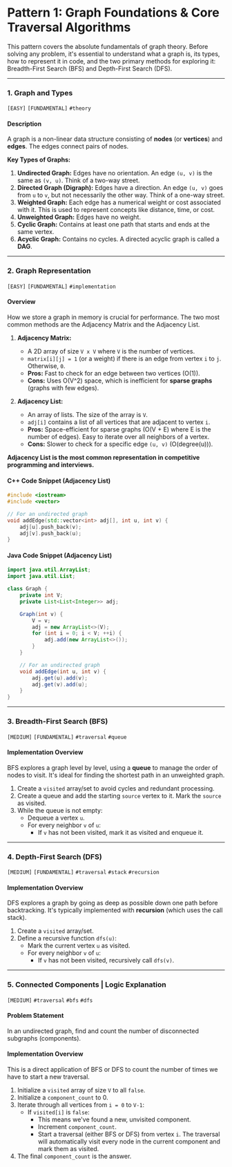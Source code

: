 # Pattern 1: Graph Foundations & Core Traversal Algorithms

This pattern covers the absolute fundamentals of graph theory. Before solving any problem, it's essential to understand what a graph is, its types, how to represent it in code, and the two primary methods for exploring it: Breadth-First Search (BFS) and Depth-First Search (DFS).

---

### 1. Graph and Types
`[EASY]` `[FUNDAMENTAL]` `#theory`

#### Description
A graph is a non-linear data structure consisting of **nodes** (or **vertices**) and **edges**. The edges connect pairs of nodes.

**Key Types of Graphs:**
1.  **Undirected Graph:** Edges have no orientation. An edge `(u, v)` is the same as `(v, u)`. Think of a two-way street.
2.  **Directed Graph (Digraph):** Edges have a direction. An edge `(u, v)` goes from `u` to `v`, but not necessarily the other way. Think of a one-way street.
3.  **Weighted Graph:** Each edge has a numerical weight or cost associated with it. This is used to represent concepts like distance, time, or cost.
4.  **Unweighted Graph:** Edges have no weight.
5.  **Cyclic Graph:** Contains at least one path that starts and ends at the same vertex.
6.  **Acyclic Graph:** Contains no cycles. A directed acyclic graph is called a **DAG**.

---

### 2. Graph Representation
`[EASY]` `[FUNDAMENTAL]` `#implementation`

#### Overview
How we store a graph in memory is crucial for performance. The two most common methods are the Adjacency Matrix and the Adjacency List.

1.  **Adjacency Matrix:**
    - A 2D array of size `V x V` where `V` is the number of vertices.
    - `matrix[i][j] = 1` (or a weight) if there is an edge from vertex `i` to `j`. Otherwise, `0`.
    - **Pros:** Fast to check for an edge between two vertices (O(1)).
    - **Cons:** Uses O(V^2) space, which is inefficient for **sparse graphs** (graphs with few edges).

2.  **Adjacency List:**
    - An array of lists. The size of the array is `V`.
    - `adj[i]` contains a list of all vertices that are adjacent to vertex `i`.
    - **Pros:** Space-efficient for sparse graphs (O(V + E) where E is the number of edges). Easy to iterate over all neighbors of a vertex.
    - **Cons:** Slower to check for a specific edge `(u, v)` (O(degree(u))).

**Adjacency List is the most common representation in competitive programming and interviews.**

#### C++ Code Snippet (Adjacency List)
```cpp
#include <iostream>
#include <vector>

// For an undirected graph
void addEdge(std::vector<int> adj[], int u, int v) {
    adj[u].push_back(v);
    adj[v].push_back(u);
}
```

#### Java Code Snippet (Adjacency List)
```java
import java.util.ArrayList;
import java.util.List;

class Graph {
    private int V;
    private List<List<Integer>> adj;

    Graph(int v) {
        V = v;
        adj = new ArrayList<>(V);
        for (int i = 0; i < V; ++i) {
            adj.add(new ArrayList<>());
        }
    }

    // For an undirected graph
    void addEdge(int u, int v) {
        adj.get(u).add(v);
        adj.get(v).add(u);
    }
}
```

---

### 3. Breadth-First Search (BFS)
`[MEDIUM]` `[FUNDAMENTAL]` `#traversal` `#queue`

#### Implementation Overview
BFS explores a graph level by level, using a **queue** to manage the order of nodes to visit. It's ideal for finding the shortest path in an unweighted graph.
1.  Create a `visited` array/set to avoid cycles and redundant processing.
2.  Create a queue and add the starting `source` vertex to it. Mark the `source` as visited.
3.  While the queue is not empty:
    - Dequeue a vertex `u`.
    - For every neighbor `v` of `u`:
        - If `v` has not been visited, mark it as visited and enqueue it.

---

### 4. Depth-First Search (DFS)
`[MEDIUM]` `[FUNDAMENTAL]` `#traversal` `#stack` `#recursion`

#### Implementation Overview
DFS explores a graph by going as deep as possible down one path before backtracking. It's typically implemented with **recursion** (which uses the call stack).
1.  Create a `visited` array/set.
2.  Define a recursive function `dfs(u)`:
    - Mark the current vertex `u` as visited.
    - For every neighbor `v` of `u`:
        - If `v` has not been visited, recursively call `dfs(v)`.

---

### 5. Connected Components | Logic Explanation
`[MEDIUM]` `#traversal` `#bfs` `#dfs`

#### Problem Statement
In an undirected graph, find and count the number of disconnected subgraphs (components).

#### Implementation Overview
This is a direct application of BFS or DFS to count the number of times we have to start a new traversal.
1.  Initialize a `visited` array of size `V` to all `false`.
2.  Initialize a `component_count` to 0.
3.  Iterate through all vertices from `i = 0` to `V-1`:
    - If `visited[i]` is `false`:
        - This means we've found a new, unvisited component.
        - Increment `component_count`.
        - Start a traversal (either BFS or DFS) from vertex `i`. The traversal will automatically visit every node in the current component and mark them as visited.
4.  The final `component_count` is the answer.
